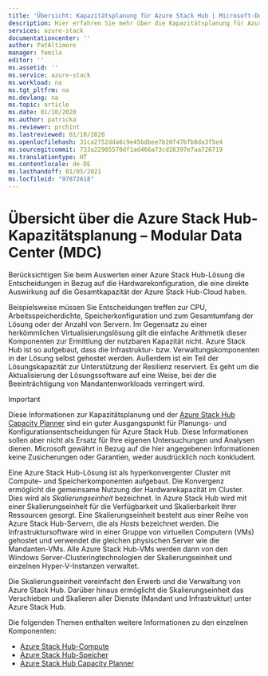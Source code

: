 ```yaml
---
title: 'Übersicht: Kapazitätsplanung für Azure Stack Hub | Microsoft-Dokumentation'
description: Hier erfahren Sie mehr über die Kapazitätsplanung für Azure Stack Hub-Bereitstellungen einschließlich Compute- und Speicherinformationen.
services: azure-stack
documentationcenter: ''
author: PatAltimore
manager: femila
editor: ''
ms.assetid: ''
ms.service: azure-stack
ms.workload: na
ms.tgt_pltfrm: na
ms.devlang: na
ms.topic: article
ms.date: 01/10/2020
ms.author: patricka
ms.reviewer: prchint
ms.lastreviewed: 01/10/2020
ms.openlocfilehash: 31ca2752dda6c9e45bdbee7b20f47bfb8da3f5e4
ms.sourcegitcommit: 733a22985570df1ad466a73cd26397e7aa726719
ms.translationtype: HT
ms.contentlocale: de-DE
ms.lasthandoff: 01/05/2021
ms.locfileid: "97872618"
---
```

# <a name="overview-of-azure-stack-hub-capacity-planning---modular-data-center-mdc"></a>Übersicht über die Azure Stack Hub-Kapazitätsplanung – Modular Data Center (MDC)

Berücksichtigen Sie beim Auswerten einer Azure Stack Hub-Lösung die Entscheidungen in Bezug auf die Hardwarekonfiguration, die eine direkte Auswirkung auf die Gesamtkapazität der Azure Stack Hub-Cloud haben. 

Beispielsweise müssen Sie Entscheidungen treffen zur CPU, Arbeitsspeicherdichte, Speicherkonfiguration und zum Gesamtumfang der Lösung oder der Anzahl von Servern. Im Gegensatz zu einer herkömmlichen Virtualisierungslösung gilt die einfache Arithmetik dieser Komponenten zur Ermittlung der nutzbaren Kapazität nicht. Azure Stack Hub ist so aufgebaut, dass die Infrastruktur- bzw. Verwaltungskomponenten in der Lösung selbst gehostet werden. Außerdem ist ein Teil der Lösungskapazität zur Unterstützung der Resilienz reserviert. Es geht um die Aktualisierung der Lösungssoftware auf eine Weise, bei der die Beeinträchtigung von Mandantenworkloads verringert wird. 

> [!IMPORTANT]
> Diese Informationen zur Kapazitätsplanung und der [Azure Stack Hub Capacity Planner](https://aka.ms/azstackcapacityplanner) sind ein guter Ausgangspunkt für Planungs- und Konfigurationsentscheidungen für Azure Stack Hub. Diese Informationen sollen aber nicht als Ersatz für Ihre eigenen Untersuchungen und Analysen dienen. Microsoft gewährt in Bezug auf die hier angegebenen Informationen keine Zusicherungen oder Garantien, weder ausdrücklich noch konkludent.
 
Eine Azure Stack Hub-Lösung ist als hyperkonvergenter Cluster mit Compute- und Speicherkomponenten aufgebaut. Die Konvergenz ermöglicht die gemeinsame Nutzung der Hardwarekapazität im Cluster. Dies wird als *Skalierungseinheit* bezeichnet. In Azure Stack Hub wird mit einer Skalierungseinheit für die Verfügbarkeit und Skalierbarkeit Ihrer Ressourcen gesorgt. Eine Skalierungseinheit besteht aus einer Reihe von Azure Stack Hub-Servern, die als *Hosts* bezeichnet werden. Die Infrastruktursoftware wird in einer Gruppe von virtuellen Computern (VMs) gehostet und verwendet die gleichen physischen Server wie die Mandanten-VMs. Alle Azure Stack Hub-VMs werden dann von den Windows Server-Clusteringtechnologien der Skalierungseinheit und einzelnen Hyper-V-Instanzen verwaltet. 

Die Skalierungseinheit vereinfacht den Erwerb und die Verwaltung von Azure Stack Hub. Darüber hinaus ermöglicht die Skalierungseinheit das Verschieben und Skalieren aller Dienste (Mandant und Infrastruktur) unter Azure Stack Hub. 

Die folgenden Themen enthalten weitere Informationen zu den einzelnen Komponenten:

- [Azure Stack Hub-Compute](../operator/azure-stack-capacity-planning-compute.md)
- [Azure Stack Hub-Speicher](../operator/azure-stack-capacity-planning-storage.md)
- [Azure Stack Hub Capacity Planner](azure-stack-capacity-planner.md)

